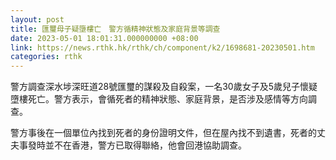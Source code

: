 ```yaml
---
layout: post
title: 匯璽母子疑墮樓亡　警方循精神狀態及家庭背景等調查
date: 2023-05-01 18:01:31.000000000 +08:00
link: https://news.rthk.hk/rthk/ch/component/k2/1698681-20230501.htm
categories: rthk
---
```


警方調查深水埗深旺道28號匯璽的謀殺及自殺案，一名30歲女子及5歲兒子懷疑墮樓死亡。警方表示，會循死者的精神狀態、家庭背景，是否涉及感情等方向調查。

警方事後在一個單位內找到死者的身份證明文件，但在屋內找不到遺書，死者的丈夫事發時並不在香港，警方已取得聯絡，他會回港協助調查。
